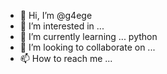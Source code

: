 - 👋 Hi, I’m @g4ege
- 👀 I’m interested in ...
- 🌱 I’m currently learning ... python
- 💞️ I’m looking to collaborate on ...
- 📫 How to reach me ...

<!---
g4ege/g4ege is a ✨ special ✨ repository because its `README.md` (this file) appears on your GitHub profile.
You can click the Preview link to take a look at your changes.
--->
